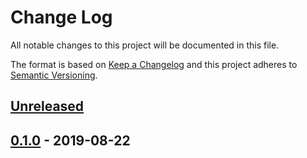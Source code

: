 # Change Log


All notable changes to this project will be documented in this file.

The format is based on [Keep a Changelog](http://keepachangelog.com/en/1.0.0/)
and this project adheres to [Semantic Versioning](http://semver.org/spec/v2.0.0.html).


## [Unreleased]


## [0.1.0] - 2019-08-22


[Unreleased]: https://github.com/logur/integration-zap/compare/v0.1.0...HEAD
[0.1.0]: https://github.com/logur/integration-zap/compare/v0.0.0...v0.1.0
